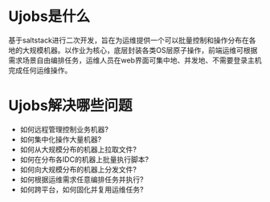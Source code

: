 # Ujobs是什么 

基于saltstack进行二次开发，旨在为运维提供一个可以批量控制和操作分布在各地的大规模机器。以作业为核心，底层封装各类OS层原子操作，前端运维可根据需求场景自由编排任务，运维人员在web界面可集中地、并发地、不需要登录主机完成任何运维操作。

# Ujobs解决哪些问题

* 如何远程管理控制业务机器?   
* 如何集中化操作大量机器?   
* 如何从大规模分布的机器上拉取文件?   
* 如何在分布各IDC的机器上批量执行脚本?   
* 如何向大规模分布的机器上分发文件?   
* 如何根据运维需求任意编排任务并执行?   
* 如何跨平台，如何固化并复用运维任务?

